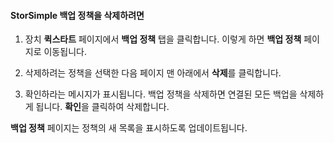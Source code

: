 
<!--author=SharS last changed: 9/15/15-->

#### StorSimple 백업 정책을 삭제하려면

1. 장치 **퀵스타트** 페이지에서 **백업 정책** 탭을 클릭합니다. 이렇게 하면 **백업 정책** 페이지로 이동됩니다.

2. 삭제하려는 정책을 선택한 다음 페이지 맨 아래에서 **삭제**를 클릭합니다.

3. 확인하라는 메시지가 표시됩니다. 백업 정책을 삭제하면 연결된 모든 백업을 삭제하게 됩니다. **확인**을 클릭하여 삭제합니다.

**백업 정책** 페이지는 정책의 새 목록을 표시하도록 업데이트됩니다.
 

<!---HONumber=Sept15_HO3-->